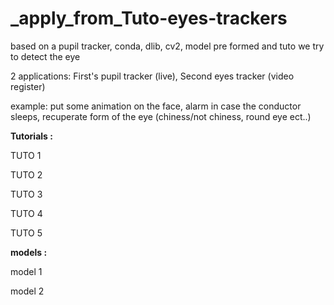 # _apply_from_Tuto-eyes-trackers
based on a pupil tracker, conda, dlib, cv2, model pre formed and tuto we try to detect the eye

2 applications: First's pupil tracker (live), Second eyes tracker (video register)

example: put some animation on the face, alarm in case the conductor sleeps, recuperate form of the eye (chiness/not chiness, round eye ect..)

<strong> Tutorials : </strong>

TUTO 1

TUTO 2

TUTO 3

TUTO 4

TUTO 5

<strong> models : </strong>

model 1

model 2
